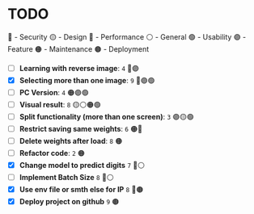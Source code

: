 # TODO

🔵 - Security
🟡 - Design
🔴 - Performance
⚪ - General
🟢 - Usability
🟣 - Feature
🟠 - Maintenance
🟤 - Deployment

- [ ] **Learning with reverse image**: `4` 🔴🟣
- [x] **Selecting more than one image**: `9` 🔴🟣🟢
- [ ] **PC Version**: `4` 🟠🟣🟢
- [ ] **Visual result**: `8` 🟡⚪🟠🟢
- [ ] **Split functionality (more than one screen)**: `3` 🟣🟡🟢
- [ ] **Restrict saving same weights**: `6` 🟠🔵
- [ ] **Delete weights after load**: `8` 🟠
- [ ] **Refactor code**: `2` 🟠
- [x] **Change model to predict digits** `7` 🔴⚪
- [ ] **Implement Batch Size** `8` 🔴⚪
- [x] **Use env file or smth else for IP** `8` 🔵🟤
- [x] **Deploy project on github** `9` 🟤
